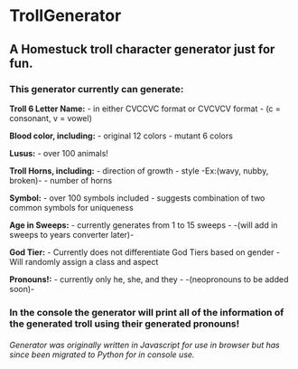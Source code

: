 # TrollGenerator

## A Homestuck troll character generator just for fun.

### This generator currently can generate:
	
**Troll 6 Letter Name:**
	- in either CVCCVC format or CVCVCV format
	- (c = consonant, v = vowel)

**Blood color, including:**
	- original 12 colors
	- mutant 6 colors

**Lusus:**
	- over 100 animals!

**Troll Horns, including:**
	- direction of growth
	- style -Ex:(wavy, nubby, broken)-
	- number of horns

**Symbol:**
	- over 100 symbols included
	- suggests combination of two common symbols for uniqueness

**Age in Sweeps:**
	- currently generates from 1 to 15 sweeps
	- -(will add in sweeps to years converter later)-

**God Tier:**
	- Currently does not differentiate God Tiers based on gender
	- Will randomly assign a class and aspect

**Pronouns!:**
	- currently only he, she, and they
	- -(neopronouns to be added soon)-


### In the console the generator will print all of the information of the generated troll using their generated pronouns!

###### Generator was originally written in Javascript for use in browser but has since been migrated to Python for in console use. 